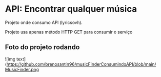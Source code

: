 # API: Encontrar qualquer música

Projeto onde consumo API (lyricsovh).

Projeto usa apenas método HTTP GET para consumir o serviço

## Foto do projeto rodando

![img text](https://github.com/brenosantin96/musicFinderConsumindoAPI/blob/main/MusicFinder.png


